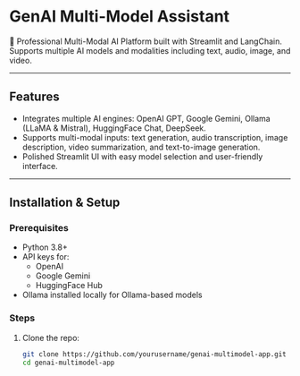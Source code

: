# GenAI Multi-Model Assistant

🚀 Professional Multi-Modal AI Platform built with Streamlit and LangChain.  
Supports multiple AI models and modalities including text, audio, image, and video.

---

## Features

- Integrates multiple AI engines: OpenAI GPT, Google Gemini, Ollama (LLaMA & Mistral), HuggingFace Chat, DeepSeek.
- Supports multi-modal inputs: text generation, audio transcription, image description, video summarization, and text-to-image generation.
- Polished Streamlit UI with easy model selection and user-friendly interface.

---

## Installation & Setup

### Prerequisites

- Python 3.8+
- API keys for:
  - OpenAI
  - Google Gemini
  - HuggingFace Hub
- Ollama installed locally for Ollama-based models

### Steps

1. Clone the repo:

   ```bash
   git clone https://github.com/yourusername/genai-multimodel-app.git
   cd genai-multimodel-app
